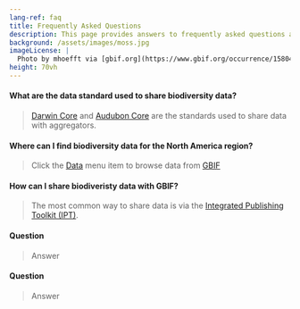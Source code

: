 ```yaml
---
lang-ref: faq
title: Frequently Asked Questions
description: This page provides answers to frequently asked questions about biodiversity data standards, sharing data, and how to access GBIF North America data.
background: /assets/images/moss.jpg
imageLicense: |
  Photo by mhoefft via [gbif.org](https://www.gbif.org/occurrence/1580487687)
height: 70vh
---
```


#### What are the data standard used to share biodiversity data?
> [Darwin Core](https://dwc.tdwg.org/) and [Audubon Core](https://www.tdwg.org/standards/ac/) are the standards used to share data with aggregators.

#### Where can I find biodiversity data for the North America region?
> Click the [Data](/data) menu item to browse data from [GBIF](https://gbif.org)

#### How can I share biodiveristy data with GBIF?
> The most common way to share data is via the [Integrated Publishing Toolkit (IPT)](https://www.gbif.org/ipt).

#### Question
> Answer

#### Question
> Answer
